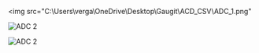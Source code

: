 




<img src="C:\Users\verga\OneDrive\Desktop\Gaugit\ACD_CSV\ADC_1.png"



![ADC 2](C:\Users\verga\OneDrive\Desktop\Gaugit\ACD_CSV\ADC_2.png)


![ADC 2](C:\Users\verga\OneDrive\Desktop\Gaugit\ACD_CSV\ADC_3.png)
